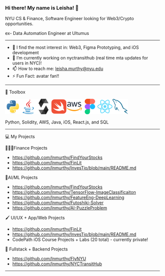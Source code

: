 ### Hi there! My name is Leisha! 👋 

NYU CS & Finance, Software Engineer looking for Web3/Crypto opportunities.  

ex- Data Automation Engineer at Ultumus 

---

  - 🌱 I find the most interest in: Web3, Figma Prototyping, and iOS development
  - 🔭 I’m currently working on nyctransithub (real time mta updates for users in NYC)!
  - 📫 How to reach me: leisha.murthy@nyu.edu
  - ⚡ Fun Fact: avatar fan!!


<!--
**lnmurthy/lnmurthy** is a ✨ _special_ ✨ repository because its `README.md` (this file) appears on your GitHub profile.



Here are some ideas to get you started:

  - 🔭 I’m currently working on ...
  - 🌱 I’m currently learning ...
  - 👯 I’m looking to collaborate on ...
  - 🤔 I’m looking for help with ...
  - 💬 Ask me about ...
  - 📫 How to reach me: ...
  - 😄 Pronouns: ...
  - ⚡ Fun fact: ...
  -->
---
🧰 Toolbox

<img src= "https://github.com/devicons/devicon/blob/master/icons/python/python-original.svg" alt="pythonlogo" width = "50" height = "50"><img src= "https://github.com/devicons/devicon/blob/master/icons/java/java-original.svg" alt="javalogo" width = "50" height = "50"><img src= "https://github.com/devicons/devicon/blob/master/icons/solidity/solidity-original.svg" alt="soliditylogo" width = "50" height = "50"><img src= "https://github.com/devicons/devicon/blob/master/icons/swift/swift-original.svg" alt="swiftlogo" width = "50" height = "50"><img src= "https://github.com/devicons/devicon/blob/master/icons/amazonwebservices/amazonwebservices-original-wordmark.svg" alt="awslogo" width = "50" height = "50"><img src= "https://github.com/devicons/devicon/blob/master/icons/figma/figma-original.svg" alt="figmalogo" width = "50" height = "50"><img src= "https://github.com/devicons/devicon/blob/master/icons/react/react-original.svg" alt="figmalogo" width = "50" height = "50"><img src= "https://github.com/devicons/devicon/blob/master/icons/mysql/mysql-original.svg" alt="figmalogo" width = "50" height = "50">

Python, Solidity, AWS, Java, iOS, React.js, and SQL 

--- 

💻 My Projects  

🧑‍🤝‍🧑Finance Projects 
* https://github.com/lnmurthy/FindYourStocks
* https://github.com/lnmurthy/FinLit
* https://github.com/lnmurthy/InvesTio/blob/main/README.md

🧠AI/ML Projects 
* https://github.com/lnmurthy/FindYourStocks
* https://github.com/lnmurthy/TensorFlow-ImageClassificaiton
* https://github.com/lnmurthy/FeatureEng-DeepLearning
* https://github.com/lnmurthy/Futoshiki-Solver
* https://github.com/lnmurthy/AI-PuzzleProblem



🖌️ UI/UX + App/Web Projects 
* https://github.com/lnmurthy/FinLit
* https://github.com/lnmurthy/InvesTio/blob/main/README.md
* CodePath iOS Course Projects + Labs (20 total) - currently private! 



🥞 Fullstack + Backend Projects  
* https://github.com/lnmurthy/FlyNYU
* https://github.com/lnmurthy/NYCTransitHub


--- 
